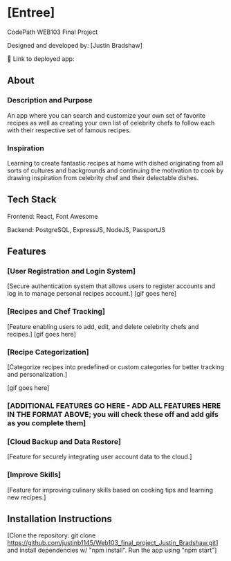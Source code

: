 # [Entree]

CodePath WEB103 Final Project

Designed and developed by: [Justin Bradshaw]

🔗 Link to deployed app:

## About
 
### Description and Purpose

An app where you can search and customize your own set of favorite recipes as well as creating your own list of celebrity chefs to follow each with their respective set of famous recipes.

### Inspiration

 Learning to create fantastic recipes at home with dished originating from all sorts of cultures and backgrounds and continuing the motivation to cook by drawing inspiration from celebrity chef and their delectable dishes.

## Tech Stack

Frontend:
React, Font Awesome

Backend:
PostgreSQL, ExpressJS, NodeJS, PassportJS
## Features

### [User Registration and Login System]
[Secure authentication system that allows users to register accounts and log in to manage personal recipes account.]
[gif goes here]

### [Recipes and Chef Tracking]
[Feature enabling users to add, edit, and delete celebrity chefs and recipes.]
[gif goes here]

### [Recipe Categorization]

[Categorize recipes into predefined or custom categories for better tracking and personalization.]

[gif goes here]

### [ADDITIONAL FEATURES GO HERE - ADD ALL FEATURES HERE IN THE FORMAT ABOVE; you will check these off and add gifs as you complete them]
### [Cloud Backup and Data Restore]
[Feature for securely integrating user account data to the cloud.]

### [Improve Skills]
[Feature for improving culinary skills based on cooking tips and learning new recipes.]

## Installation Instructions

[Clone the repository: git clone https://github.com/justinb1145/Web103_final_project_Justin_Bradshaw.git] and install dependencies w/ "npm install". Run the app using "npm start"]
